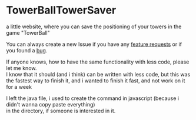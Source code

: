 # TowerBallTowerSaver
a little website, where you can save the positioning of your towers in the game "TowerBall"  

You can always create a new Issue if you have any [feature requests](https://github.com/chibbi/TowerBallTowerSaver/issues/new?assignees=&labels=&template=feature_request.md&title=) or if you found a [bug](https://github.com/chibbi/TowerBallTowerSaver/issues/new?assignees=&labels=bug&template=bug_report.md&title=).  
  
If anyone knows, how to have the same functionality with less code, please let me know.  
I know that it should (and i think) can be written with less code, but this was the fastest way to finish it, and i wanted to finish it fast, and not work on it for a week

I left the java file, i used to create the command in javascript (because i didn't wanna copy paste everything)  
in the directory, if someone is interested in it.  
